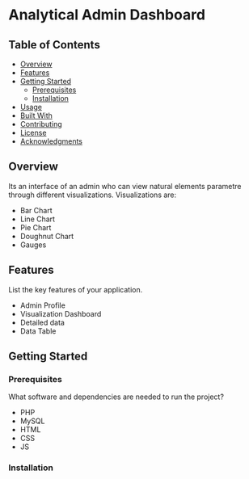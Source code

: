 # Analytical Admin Dashboard



## Table of Contents

- [Overview](#overview)
- [Features](#features)
- [Getting Started](#getting-started)
  - [Prerequisites](#prerequisites)
  - [Installation](#installation)
- [Usage](#usage)
- [Built With](#built-with)
- [Contributing](#contributing)
- [License](#license)
- [Acknowledgments](#acknowledgments)

## Overview

Its an interface of an admin who can view natural elements parametre through different visualizations. Visualizations are:
- Bar Chart
- Line Chart
- Pie Chart
- Doughnut Chart
- Gauges

## Features

List the key features of your application.

- Admin Profile
- Visualization Dashboard
- Detailed data
- Data Table

## Getting Started

### Prerequisites

What software and dependencies are needed to run the project?

- PHP
- MySQL
- HTML
- CSS
- JS

### Installation


